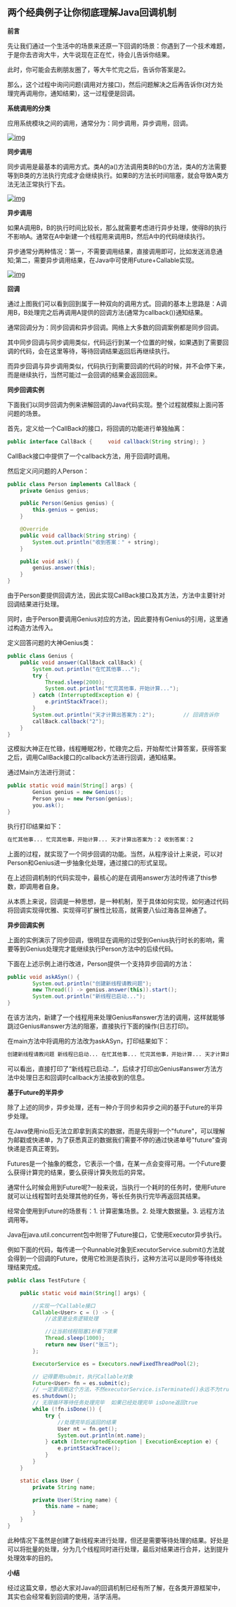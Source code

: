 ## 两个经典例子让你彻底理解Java回调机制

 **前言**

先让我们通过一个生活中的场景来还原一下回调的场景：你遇到了一个技术难题，于是你去咨询大牛，大牛说现在正在忙，待会儿告诉你结果。

此时，你可能会去刷朋友圈了，等大牛忙完之后，告诉你答案是2。

那么，这个过程中询问问题(调用对方接口)，然后问题解决之后再告诉你(对方处理完再调用你，通知结果)，这一过程便是回调。

**系统调用的分类**

应用系统模块之间的调用，通常分为：同步调用，异步调用，回调。

[![img](/Users/mbpzy/images/608ea4f53542a0b985a02aceb9b0b757.jpg-wh_600x-s_704523672.jpg)](https://s2.51cto.com/oss/202102/07/608ea4f53542a0b985a02aceb9b0b757.jpg-wh_600x-s_704523672.jpg)

**同步调用**

同步调用是最基本的调用方式。类A的a()方法调用类B的b()方法，类A的方法需要等到B类的方法执行完成才会继续执行。如果B的方法长时间阻塞，就会导致A类方法无法正常执行下去。

[![img](/Users/mbpzy/images/ca4baf1164f0ce2d4b9b0d7df85cfb65.jpg-wh_600x-s_795989289.jpg)](https://s6.51cto.com/oss/202102/07/ca4baf1164f0ce2d4b9b0d7df85cfb65.jpg-wh_600x-s_795989289.jpg)

**异步调用**

如果A调用B，B的执行时间比较长，那么就需要考虑进行异步处理，使得B的执行不影响A。通常在A中新建一个线程用来调用B，然后A中的代码继续执行。

异步通常分两种情况：第一，不需要调用结果，直接调用即可，比如发送消息通知;第二，需要异步调用结果，在Java中可使用Future+Callable实现。

[![img](/Users/mbpzy/images/fab6556bab9a71e80ac493144411e1b9.jpg-wh_600x-s_3521158042.jpg)](https://s6.51cto.com/oss/202102/07/fab6556bab9a71e80ac493144411e1b9.jpg-wh_600x-s_3521158042.jpg)

**回调**

通过上图我们可以看到回到属于一种双向的调用方式。回调的基本上思路是：A调用B，B处理完之后再调用A提供的回调方法(通常为callback())通知结果。

通常回调分为：同步回调和异步回调。网络上大多数的回调案例都是同步回调。

其中同步回调与同步调用类似，代码运行到某一个位置的时候，如果遇到了需要回调的代码，会在这里等待，等待回调结果返回后再继续执行。

而异步回调与异步调用类似，代码执行到需要回调的代码的时候，并不会停下来，而是继续执行，当然可能过一会回调的结果会返回回来。

**同步回调实例**

下面我们以同步回调为例来讲解回调的Java代码实现。整个过程就模拟上面问答问题的场景。

首先，定义给一个CallBack的接口，将回调的功能进行单独抽离：

```java
public interface CallBack {     void callback(String string); } 
```

CallBack接口中提供了一个callback方法，用于回调时调用。

然后定义问问题的人Person：

```java
public class Person implements CallBack {
    private Genius genius;

    public Person(Genius genius) {
        this.genius = genius;
    }

    @Override
    public void callback(String string) {
        System.out.println("收到答案：" + string);
    }

    public void ask() {
        genius.answer(this);
    }
} 
```

由于Person要提供回调方法，因此实现CallBack接口及其方法，方法中主要针对回调结果进行处理。

同时，由于Person要调用Genius对应的方法，因此要持有Genius的引用，这里通过构造方法传入。

定义回答问题的大神Genius类：

```java
public class Genius {
    public void answer(CallBack callBack) {
        System.out.println("在忙其他事...");
        try {
            Thread.sleep(2000);
            System.out.println("忙完其他事，开始计算...");
        } catch (InterruptedException e) {
            e.printStackTrace();
        }
        System.out.println("天才计算出答案为：2");         // 回调告诉你         
        callBack.callback("2");
    }
} 
```

这模拟大神正在忙碌，线程睡眠2秒，忙碌完之后，开始帮忙计算答案，获得答案之后，调用CallBack接口的callback方法进行回调，通知结果。

通过Main方法进行测试：

```java
public static void main(String[] args) {
        Genius genius = new Genius();
        Person you = new Person(genius);
        you.ask();
} 
```

执行打印结果如下：

```bash
在忙其他事... 忙完其他事，开始计算... 天才计算出答案为：2 收到答案：2 
```

上面的过程，就实现了一个同步回调的功能。当然，从程序设计上来说，可以对Person和Genius进一步抽象化处理，通过接口的形式呈现。

在上述回调机制的代码实现中，最核心的是在调用answer方法时传递了this参数，即调用者自身。

从本质上来说，回调是一种思想，是一种机制，至于具体如何实现，如何通过代码将回调实现得优雅、实现得可扩展性比较高，就需要八仙过海各显神通了。

**异步回调实例**

上面的实例演示了同步回调，很明显在调用的过受到Genius执行时长的影响，需要等到Genius处理完才能继续执行Person方法中的后续代码。

下面在上述示例上进行改进，Person提供一个支持异步回调的方法：

```java
public void askASyn() {
        System.out.println("创建新线程请教问题");
        new Thread(() -> genius.answer(this)).start();
        System.out.println("新线程已启动...");
} 
```

在该方法内，新建了一个线程用来处理Genius#answer方法的调用，这样就能够跳过Genius#answer方法的阻塞，直接执行下面的操作(日志打印)。

在main方法中将调用的方法改为askASyn，打印结果如下：

```bash
创建新线程请教问题 新线程已启动... 在忙其他事... 忙完其他事，开始计算... 天才计算出答案为：2 收到答案：2 
```

可以看出，直接打印了“新线程已启动...”，后续才打印出Genius#answer方法方法中处理日志和回调时callback方法接收到的信息。

**基于Future的半异步**

除了上述的同步，异步处理，还有一种介于同步和异步之间的基于Future的半异步处理。

在Java使用nio后无法立即拿到真实的数据，而是先得到一个"future"，可以理解为邮戳或快递单，为了获悉真正的数据我们需要不停的通过快递单号"future"查询快递是否真正寄到。

Futures是一个抽象的概念，它表示一个值，在某一点会变得可用。一个Future要么获得计算完的结果，要么获得计算失败后的异常。

通常什么时候会用到Future呢?一般来说，当执行一个耗时的任务时，使用Future就可以让线程暂时去处理其他的任务，等长任务执行完毕再返回其结果。

经常会使用到Future的场景有：1. 计算密集场景。2. 处理大数据量。3. 远程方法调用等。

Java在java.util.concurrent包中附带了Future接口，它使用Executor异步执行。

例如下面的代码，每传递一个Runnable对象到ExecutorService.submit()方法就会得到一个回调的Future，使用它检测是否执行，这种方法可以是同步等待线处理结果完成。

```java
public class TestFuture {

    public static void main(String[] args) {

        //实现一个Callable接口 
        Callable<User> c = () -> {
            //这里是业务逻辑处理 

            //让当前线程阻塞1秒看下效果 
            Thread.sleep(1000);
            return new User("张三");
        };

        ExecutorService es = Executors.newFixedThreadPool(2);

        // 记得要用submit，执行Callable对象 
        Future<User> fn = es.submit(c);
        // 一定要调用这个方法，不然executorService.isTerminated()永远不为true 
        es.shutdown();
        // 无限循环等待任务处理完毕  如果已经处理完毕 isDone返回true 
        while (!fn.isDone()) {
            try {
                //处理完毕后返回的结果 
                User nt = fn.get();
                System.out.println(nt.name);
            } catch (InterruptedException | ExecutionException e) {
                e.printStackTrace();
            }
        }
    }

    static class User {
        private String name;

        private User(String name) {
            this.name = name;
        }
    }
} 
```

此种情况下虽然是创建了新线程来进行处理，但还是需要等待处理的结果。好处是可以将批量的处理，分为几个线程同时进行处理，最后对结果进行合并，达到提升处理效率的目的。

**小结**

经过这篇文章，想必大家对Java的回调机制已经有所了解，在各类开源框架中，其实也会经常看到回调的使用，活学活用。

## 